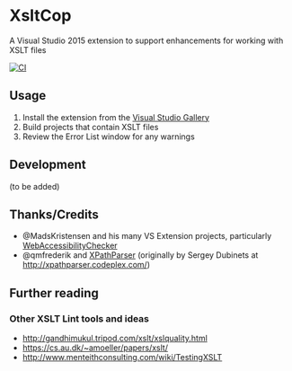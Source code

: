 # XsltCop

A Visual Studio 2015 extension to support enhancements for working with XSLT files

[![CI](https://github.com/flcdrg/XsltCop/actions/workflows/main.yml/badge.svg)](https://github.com/flcdrg/XsltCop/actions/workflows/main.yml)

## Usage

1. Install the extension from the [Visual Studio Gallery](https://visualstudiogallery.msdn.microsoft.com/32c1a16a-a0e4-444f-b00e-0877ed1cdef5)
2. Build projects that contain XSLT files
3. Review the Error List window for any warnings

## Development

(to be added)

## Thanks/Credits

* @MadsKristensen and his many VS Extension projects, particularly [WebAccessibilityChecker](https://github.com/madskristensen/WebAccessibilityChecker)
* @qmfrederik and [XPathParser](https://github.com/quamotion/XPathParser) (originally by Sergey Dubinets at <http://xpathparser.codeplex.com/>)

## Further reading

### Other XSLT Lint tools and ideas

* <http://gandhimukul.tripod.com/xslt/xslquality.html>
* <https://cs.au.dk/~amoeller/papers/xslt/>
* <http://www.menteithconsulting.com/wiki/TestingXSLT>
